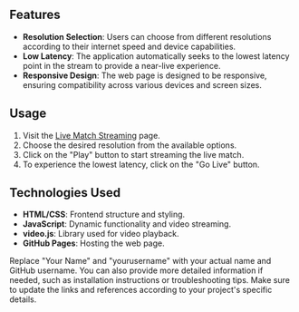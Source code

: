 ## Features

- **Resolution Selection**: Users can choose from different resolutions according to their internet speed and device capabilities.
- **Low Latency**: The application automatically seeks to the lowest latency point in the stream to provide a near-live experience.
- **Responsive Design**: The web page is designed to be responsive, ensuring compatibility across various devices and screen sizes.

## Usage

1. Visit the [Live Match Streaming](https://jaykkumar02.github.io/match/) page.
2. Choose the desired resolution from the available options.
3. Click on the "Play" button to start streaming the live match.
4. To experience the lowest latency, click on the "Go Live" button.

## Technologies Used

- **HTML/CSS**: Frontend structure and styling.
- **JavaScript**: Dynamic functionality and video streaming.
- **video.js**: Library used for video playback.
- **GitHub Pages**: Hosting the web page.

Replace "Your Name" and "yourusername" with your actual name and GitHub username. You can also provide more detailed information if needed, such as installation instructions or troubleshooting tips. Make sure to update the links and references according to your project's specific details.

